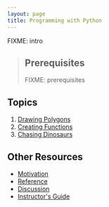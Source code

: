 ```yaml
---
layout: page
title: Programming with Python
---
```

FIXME: intro

> ## Prerequisites
>
> FIXME: prerequisites

## Topics

1.  [Drawing Polygons](01-poly.html)
2.  [Creating Functions](02-func.html)
3.  [Chasing Dinosaurs](03-chase.html)

## Other Resources

*   [Motivation](motivation.html)
*   [Reference](reference.html)
*   [Discussion](discussion.html)
*   [Instructor's Guide](instructors.html)
